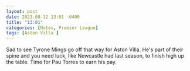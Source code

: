 ```yaml
---
layout: post
date: 2023-08-12 13:01 -0400
title: "13:01"
categories: [Notes, Premier League]
tags: [Aston Villa ]
---
```


Sad to see Tyrone Mings go off that way for Aston Villa. He's part of their spine and you need luck, like Newcastle had last season, to finish high up the table. Time for Pau Torres to earn his pay.


